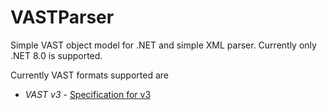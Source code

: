 # VASTParser
Simple VAST object model for .NET and simple XML parser. Currently only .NET 8.0 is supported.

Currently VAST formats supported are
* *VAST v3* - [Specification for v3](https://iabtechlab.com/wp-content/uploads/2016/04/VASTv3_0.pdf)